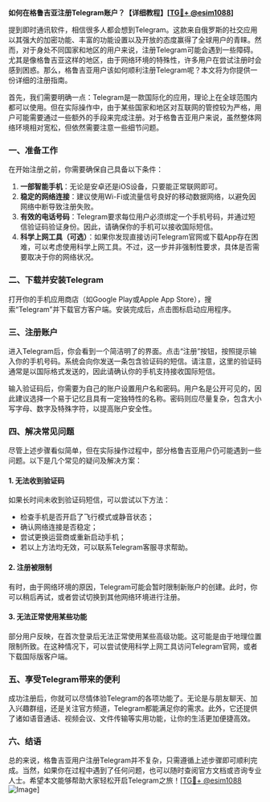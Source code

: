 **如何在格鲁吉亚注册Telegram账户？【详细教程】[[TG💪+ @esim1088](https://t.me/s/esim1088)]**

提到即时通讯软件，相信很多人都会想到Telegram。这款来自俄罗斯的社交应用以其强大的加密功能、丰富的功能设置以及开放的态度赢得了全球用户的青睐。然而，对于身处不同国家和地区的用户来说，注册Telegram可能会遇到一些障碍。尤其是像格鲁吉亚这样的地区，由于网络环境的特殊性，许多用户在尝试注册时会感到困惑。那么，格鲁吉亚用户该如何顺利注册Telegram呢？本文将为你提供一份详细的注册指南。

首先，我们需要明确一点：Telegram是一款国际化的应用，理论上在全球范围内都可以使用。但在实际操作中，由于某些国家和地区对互联网的管控较为严格，用户可能需要通过一些额外的手段来完成注册。对于格鲁吉亚用户来说，虽然整体网络环境相对宽松，但依然需要注意一些细节问题。

### **一、准备工作**

在开始注册之前，你需要确保自己具备以下条件：

1. **一部智能手机**：无论是安卓还是iOS设备，只要能正常联网即可。
2. **稳定的网络连接**：建议使用Wi-Fi或流量信号良好的移动数据网络，以避免因网络中断导致注册失败。
3. **有效的电话号码**：Telegram要求每位用户必须绑定一个手机号码，并通过短信验证码验证身份。因此，请确保你的手机可以接收国际短信。
4. **科学上网工具（可选）**：如果你发现直接访问Telegram官网或下载App存在困难，可以考虑使用科学上网工具。不过，这一步并非强制性要求，具体是否需要取决于你的网络状况。

### **二、下载并安装Telegram**

打开你的手机应用商店（如Google Play或Apple App Store），搜索“Telegram”并下载官方客户端。安装完成后，点击图标启动应用程序。

### **三、注册账户**

进入Telegram后，你会看到一个简洁明了的界面。点击“注册”按钮，按照提示输入你的手机号码。系统会向你发送一条包含验证码的短信。请注意，这里的验证码通常是以国际格式发送的，因此请确认你的手机支持接收国际短信。

输入验证码后，你需要为自己的账户设置用户名和密码。用户名是公开可见的，因此建议选择一个易于记忆且具有一定独特性的名称。密码则应尽量复杂，包含大小写字母、数字及特殊字符，以提高账户安全性。

### **四、解决常见问题**

尽管上述步骤看似简单，但在实际操作过程中，部分格鲁吉亚用户仍可能遇到一些问题。以下是几个常见的疑问及解决方案：

#### **1. 无法收到验证码**

如果长时间未收到验证码短信，可以尝试以下方法：
- 检查手机是否开启了飞行模式或静音状态；
- 确认网络连接是否稳定；
- 尝试更换运营商或重新启动手机；
- 若以上方法均无效，可以联系Telegram客服寻求帮助。

#### **2. 注册被限制**

有时，由于网络环境的原因，Telegram可能会暂时限制新账户的创建。此时，你可以稍后再试，或者尝试切换到其他网络环境进行注册。

#### **3. 无法正常使用某些功能**

部分用户反映，在首次登录后无法正常使用某些高级功能。这可能是由于地理位置限制所致。在这种情况下，可以尝试使用科学上网工具访问Telegram官网，或者下载国际版客户端。

### **五、享受Telegram带来的便利**

成功注册后，你就可以尽情体验Telegram的各项功能了。无论是与朋友聊天、加入兴趣群组，还是关注官方频道，Telegram都能满足你的需求。此外，它还提供了诸如语音通话、视频会议、文件传输等实用功能，让你的生活更加便捷高效。

### **六、结语**

总的来说，格鲁吉亚用户注册Telegram并不复杂，只需遵循上述步骤即可顺利完成。当然，如果你在过程中遇到了任何问题，也可以随时查阅官方文档或咨询专业人士。希望本文能够帮助大家轻松开启Telegram之旅！[[TG💪+ @esim1088](https://t.me/s/esim1088) ![Image](https://i.postimg.cc/4NQfJmqS/Snipaste-2025-05-13-00-14-12.png)]